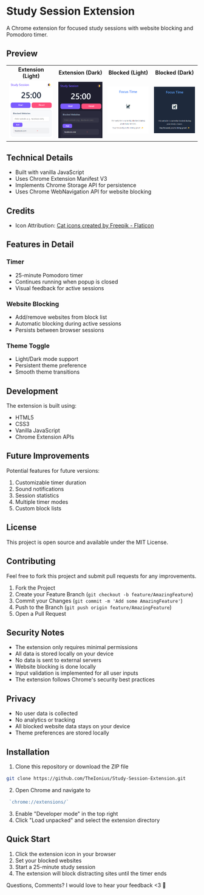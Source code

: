 # Study Session Extension

A Chrome extension for focused study sessions with website blocking and Pomodoro timer.

## Preview

<div align="center">
<table>
  <tr>
    <td align="center"><strong>Extension (Light)</strong></td>
    <td align="center"><strong>Extension (Dark)</strong></td>
    <td align="center"><strong>Blocked (Light)</strong></td>
    <td align="center"><strong>Blocked (Dark)</strong></td>
  </tr>
  <tr>
    <td><img src="assets/Screenshot1.png" width="200"/></td>
    <td><img src="assets/Screenshot1dark.png" width="200"/></td>
    <td><img src="assets/Screenshot2.png" width="200"/></td>
    <td><img src="assets/Screenshot2dark.png" width="200"/></td>
  </tr>
</table>
</div>

## Technical Details

- Built with vanilla JavaScript
- Uses Chrome Extension Manifest V3
- Implements Chrome Storage API for persistence
- Uses Chrome WebNavigation API for website blocking

## Credits

- Icon Attribution: <a href="https://www.flaticon.com/free-icons/cat" title="cat icons">Cat icons created by Freepik - Flaticon</a>

## Features in Detail

### Timer
- 25-minute Pomodoro timer
- Continues running when popup is closed
- Visual feedback for active sessions

### Website Blocking
- Add/remove websites from block list
- Automatic blocking during active sessions
- Persists between browser sessions

### Theme Toggle
- Light/Dark mode support
- Persistent theme preference
- Smooth theme transitions

## Development

The extension is built using:
- HTML5
- CSS3
- Vanilla JavaScript
- Chrome Extension APIs

## Future Improvements

Potential features for future versions:
1. Customizable timer duration
2. Sound notifications
3. Session statistics
4. Multiple timer modes
5. Custom block lists

## License

This project is open source and available under the MIT License.

## Contributing

Feel free to fork this project and submit pull requests for any improvements.

1. Fork the Project
2. Create your Feature Branch (`git checkout -b feature/AmazingFeature`)
3. Commit your Changes (`git commit -m 'Add some AmazingFeature'`)
4. Push to the Branch (`git push origin feature/AmazingFeature`)
5. Open a Pull Request 

## Security Notes

- The extension only requires minimal permissions
- All data is stored locally on your device
- No data is sent to external servers
- Website blocking is done locally
- Input validation is implemented for all user inputs
- The extension follows Chrome's security best practices

## Privacy

- No user data is collected
- No analytics or tracking
- All blocked website data stays on your device
- Theme preferences are stored locally 

## Installation

1. Clone this repository or download the ZIP file
```bash
git clone https://github.com/TheIonius/Study-Session-Extension.git
```
2. Open Chrome and navigate to
```javascript
 `chrome://extensions/`
 ```
3. Enable "Developer mode" in the top right
4. Click "Load unpacked" and select the extension directory

## Quick Start

1. Click the extension icon in your browser
2. Set your blocked websites
3. Start a 25-minute study session
4. The extension will block distracting sites until the timer ends 

Questions, Comments? I would love to hear your feedback <3 🐾 